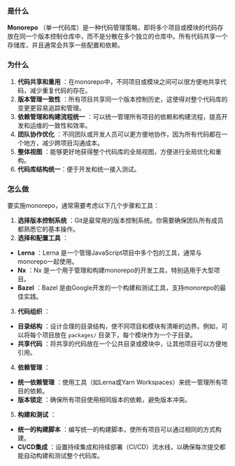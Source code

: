 ### 是什么

 **Monorepo** （单一代码库）是一种代码管理策略，即将多个项目或模块的代码存放在同一个版本控制仓库中，而不是分散在多个独立的仓库中。所有代码共享一个存储库，并且通常会共享一些配置和依赖。

### 为什么

1. **代码共享和重用** ：在monorepo中，不同项目或模块之间可以很方便地共享代码，减少重复代码的存在。
2. **版本管理一致性** ：所有项目共享同一个版本控制历史，这使得对整个代码库的变更更容易追踪和管理。
3. **依赖管理和构建流程统一** ：可以统一管理所有项目的依赖和构建流程，提高开发和运维的一致性和效率。
4. **团队协作优化** ：不同团队或开发人员可以更方便地协作，因为所有代码都在一个地方，减少跨项目沟通成本。
5. **整体视图** ：能够更好地获得整个代码库的全局视图，方便进行全局优化和重构。
6. **代码库结构统一**：便于开发和统一接入测试。

### 怎么做

要实施monorepo，通常需要考虑以下几个步骤和工具：

1. **选择版本控制系统** ：Git是最常用的版本控制系统。你需要确保团队所有成员都熟悉它的基本操作。
2. **选择和配置工具** ：

* **Lerna** ：Lerna 是一个管理JavaScript项目中多个包的工具，通常与monorepo一起使用。
* **Nx** ：Nx 是一个用于管理和构建monorepo的开发工具，特别适用于大型项目。
* **Bazel** ：Bazel 是由Google开发的一个构建和测试工具，支持monorepo的最佳实践。

3. **代码组织** ：

* **目录结构** ：设计合理的目录结构，使不同项目和模块有清晰的边界。例如，可以将每个项目放在 `packages/` 目录下，每个模块作为一个子目录。
* **共享代码** ：将共享的代码放在一个公共目录或模块中，让其他项目可以方便地引用。

4. **依赖管理** ：

* **统一依赖管理** ：使用工具（如Lerna或Yarn Workspaces）来统一管理所有项目的依赖。
* **版本锁定** ：确保所有项目使用相同版本的依赖，避免版本冲突。

5. **构建和测试** ：

* **统一的构建脚本** ：编写统一的构建脚本，使所有项目可以通过相同的方式构建。
* **CI/CD集成** ：设置持续集成和持续部署（CI/CD）流水线，以确保每次提交都能自动构建和测试整个代码库。
